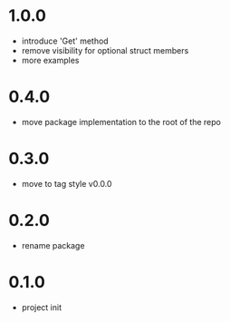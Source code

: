 # 1.0.0
* introduce 'Get' method
* remove visibility for optional struct members
* more examples

# 0.4.0
* move package implementation to the root of the repo

# 0.3.0
* move to tag style v0.0.0

# 0.2.0
* rename package

# 0.1.0
* project init
